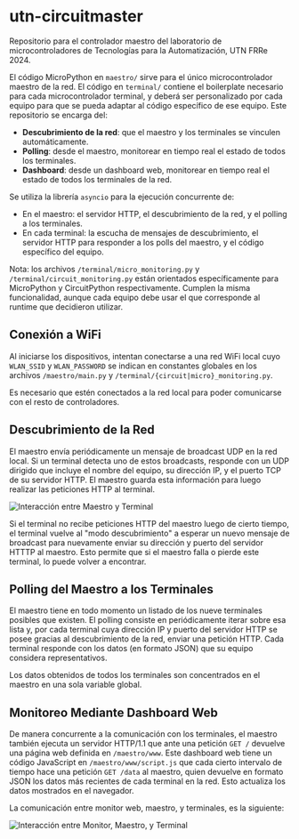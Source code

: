 # utn-circuitmaster

Repositorio para el controlador maestro del laboratorio de microcontroladores de Tecnologías para la Automatización, UTN FRRe 2024.

El código MicroPython en `maestro/` sirve para el único microcontrolador maestro de la red. El código en `terminal/` contiene el boilerplate necesario para cada microcontrolador terminal, y deberá ser personalizado por cada equipo para que se pueda adaptar al código específico de ese equipo. Este repositorio se encarga del:

- **Descubrimiento de la red**: que el maestro y los terminales se vinculen automáticamente.
- **Polling**: desde el maestro, monitorear en tiempo real el estado de todos los terminales.
- **Dashboard**: desde un dashboard web, monitorear en tiempo real el estado de todos los terminales de la red.

Se utiliza la librería `asyncio` para la ejecución concurrente de:

- En el maestro: el servidor HTTP, el descubrimiento de la red, y el polling a los terminales.
- En cada terminal: la escucha de mensajes de descubrimiento, el servidor HTTP para responder a los polls del maestro, y el código específico del equipo.

Nota: los archivos `/terminal/micro_monitoring.py` y `/terminal/circuit_monitoring.py` están orientados específicamente para MicroPython y CircuitPython respectivamente. Cumplen la misma funcionalidad, aunque cada equipo debe usar el que corresponde al runtime que decidieron utilizar.

## Conexión a WiFi

Al iniciarse los dispositivos, intentan conectarse a una red WiFi local cuyo `WLAN_SSID` y `WLAN_PASSWORD` se indican en constantes globales en los archivos `/maestro/main.py` y `/terminal/{circuit|micro}_monitoring.py`.

Es necesario que estén conectados a la red local para poder comunicarse con el resto de controladores.

## Descubrimiento de la Red

El maestro envía periódicamente un mensaje de broadcast UDP en la red local. Si un terminal detecta uno de estos broadcasts, responde con un UDP dirigido que incluye el nombre del equipo, su dirección IP, y el puerto TCP de su servidor HTTP. El maestro guarda esta información para luego realizar las peticiones HTTP al terminal.

![Interacción entre Maestro y Terminal](docs/interacción-maestro-terminal.jpg)

Si el terminal no recibe peticiones HTTP del maestro luego de cierto tiempo, el terminal vuelve al "modo descubrimiento" a esperar un nuevo mensaje de broadcast para nuevamente enviar su dirección y puerto del servidor HTTTP al maestro. Esto permite que si el maestro falla o pierde este terminal, lo puede volver a encontrar.

## Polling del Maestro a los Terminales

El maestro tiene en todo momento un listado de los nueve terminales posibles que existen. El polling consiste en periódicamente iterar sobre esa lista y, por cada terminal cuya dirección IP y puerto del servidor HTTP se posee gracias al descubrimiento de la red, enviar una petición HTTP. Cada terminal responde con los datos (en formato JSON) que su equipo considera representativos.

Los datos obtenidos de todos los terminales son concentrados en el maestro en una sola variable global.

## Monitoreo Mediante Dashboard Web

De manera concurrente a la comunicación con los terminales, el maestro también ejecuta un servidor HTTP/1.1 que ante una petición `GET /` devuelve una página web definida en `/maestro/www`. Este dashboard web tiene un código JavaScript en `/maestro/www/script.js` que cada cierto intervalo de tiempo hace una petición `GET /data` al maestro, quien devuelve en formato JSON los datos más recientes de cada terminal en la red. Esto actualiza los datos mostrados en el navegador.

La comunicación entre monitor web, maestro, y terminales, es la siguiente:

![Interacción entre Monitor, Maestro, y Terminal](docs/interacción-monitor-maestro-terminal.jpg)
